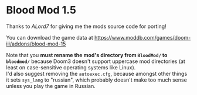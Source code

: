 # Blood Mod 1.5

Thanks to *ALord7* for giving me the mods source code for porting!

You can download the game data at https://www.moddb.com/games/doom-iii/addons/blood-mod-15

Note that you **must rename the mod's directory from `BloodMod/` to `bloodmod/`** because Doom3 doesn't support uppercase mod directories (at least on case-sensitive operating systems like Linux).  
I'd also suggest removing the `autoexec.cfg`, because amongst other things it sets `sys_lang` to "russian", which probably doesn't make too much sense unless you play the game in Russian.
